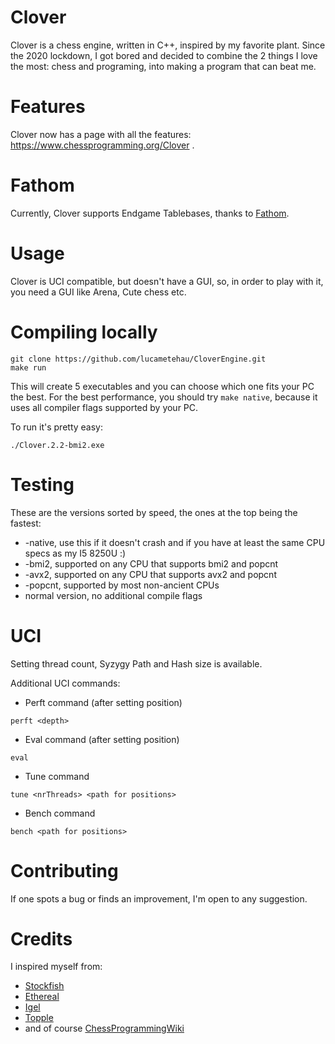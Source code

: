 # Clover

Clover is a chess engine, written in C++, inspired by my favorite plant. Since the 2020 lockdown, I got bored and decided to combine the 2 things I love the most: chess and programing, into making a program that can beat me.

# Features

Clover now has a page with all the features: https://www.chessprogramming.org/Clover .

# Fathom

Currently, Clover supports Endgame Tablebases, thanks to [Fathom](https://github.com/jdart1/Fathom).

# Usage

Clover is UCI compatible, but doesn't have a GUI, so, in order to play with it, you need a GUI like Arena, Cute chess etc.

# Compiling locally

``` 
git clone https://github.com/lucametehau/CloverEngine.git
make run 
```
This will create 5 executables and you can choose which one fits your PC the best.
For the best performance, you should try ``make native``, because it uses all compiler flags supported by your PC.

To run it's pretty easy:
```
./Clover.2.2-bmi2.exe
```

# Testing

These are the versions sorted by speed, the ones at the top being the fastest:

- -native, use this if it doesn't crash and if you have at least the same CPU specs as my I5 8250U :)
- -bmi2, supported on any CPU that supports bmi2 and popcnt
- -avx2, supported on any CPU that supports avx2 and popcnt
- -popcnt, supported by most non-ancient CPUs
- normal version, no additional compile flags

# UCI

Setting thread count, Syzygy Path and Hash size is available.

Additional UCI commands:

- Perft command (after setting position)

```
perft <depth>
```

- Eval command (after setting position)

```
eval
```

- Tune command
```
tune <nrThreads> <path for positions>
```

- Bench command
```
bench <path for positions>
```

# Contributing

If one spots a bug or finds an improvement, I'm open to any suggestion.

# Credits

I inspired myself from:

- [Stockfish](https://github.com/official-stockfish/Stockfish)
- [Ethereal](https://github.com/AndyGrant/Ethereal)
- [Igel](https://github.com/vshcherbyna/igel)
- [Topple](https://github.com/konsolas/ToppleChess)
- and of course [ChessProgrammingWiki](https://www.chessprogramming.org/Main_Page)
